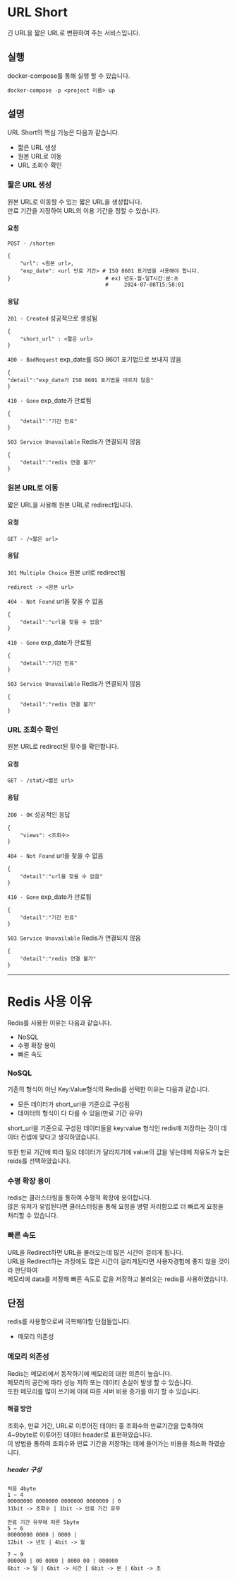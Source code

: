 # URL Short

긴 URL을 짧은 URL로 변환하여 주는 서비스입니다.

## 실행

docker-compose를 통해 실행 할 수 있습니다.

```
docker-compose -p <project 이름> up
```

## 설명

URL Short의 핵심 기능은 다음과 같습니다.

- 짧은 URL 생성
- 원본 URL로 이동
- URL 조회수 확인

### 짧은 URL 생성

원본 URL로 이동할 수 있는 짧은 URL을 생성합니다.<br>
만료 기간을 지정하여 URL의 이용 기간을 정할 수 있습니다.

#### 요청

`POST - /shorten`

```
{
    "url": <원본 url>,
    "exp_date": <url 만료 기간> # ISO 8601 표기법을 사용해야 합니다.
}                              # ex) 년도-월-일T시간:분:초
                               #     2024-07-08T15:58:01
```

#### 응답

`201 - Created` 성공적으로 생성됨

```
{
    "short_url" : <짧은 url>
}
```

`400 - BadRequest` exp_date를 ISO 8601 표기법으로 보내지 않음

```
{
"detail":"exp_date가 ISO 8601 표기법을 따르지 않음"
}
```

`410 - Gone` exp_date가 만료됨

```
{
    "detail":"기간 만료"
}
```

`503 Service Unavailable` Redis가 연결되지 않음

```
{
    "detail":"redis 연결 불가"
}
```

### 원본 URL로 이동

짧은 URL을 사용해 원본 URL로 redirect됩니다.

#### 요청

`GET - /<짧은 url>`

#### 응답

`301 Multiple Choice` 원본 url로 redirect됨

```
redirect -> <원본 url>
```

`404 - Not Found` url을 찾을 수 없음

```
{
    "detail":"url을 찾을 수 없음"
}
```

`410 - Gone` exp_date가 만료됨

```
{
    "detail":"기간 만료"
}
```

`503 Service Unavailable` Redis가 연결되지 않음

```
{
    "detail":"redis 연결 불가"
}
```

### URL 조회수 확인

원본 URL로 redirect된 횟수를 확인합니다.

#### 요청

`GET - /stat/<짧은 url>`

#### 응답

`200 - OK` 성공적인 응답

```
{
    "views": <조회수>
}
```

`404 - Not Found` url을 찾을 수 없음

```
{
    "detail":"url을 찾을 수 없음"
}
```

`410 - Gone` exp_date가 만료됨

```
{
    "detail":"기간 만료"
}
```

`503 Service Unavailable` Redis가 연결되지 않음

```
{
    "detail":"redis 연결 불가"
}
```

---

# Redis 사용 이유

Redis를 사용한 이유는 다음과 같습니다.

- NoSQL
- 수평 확장 용이
- 빠른 속도

### NoSQL

기존의 형식이 아닌 Key:Value형식의 Redis를 선택한 이유는 다음과 같습니다.

- 모든 데이터가 short_url을 기준으로 구성됨
- 데이터의 형식이 다 다를 수 있음(만료 기간 유무)

short_url을 기준으로 구성된 데이터들을 key:value 형식인 redis에 저장하는 것이 데이터 컨셉에 맞다고 생각하였습니다.

또한 만료 기간에 따라 필요 데이터가 달라지기에 value의 값을 넣는데에 자유도가 높은 reids를 선택하였습니다.

### 수평 확장 용이

redis는 클러스터링을 통하여 수평적 확장에 용이합니다.<br>
많은 유져가 유입된다면 클러스터링을 통해 요청을 병렬 처리함으로 더 빠르게 요청을 처리할 수 있습니다.

### 빠른 속도

URL을 Redirect하면 URL을 불러오는데 많은 시간이 걸리게 됩니다.<br>
URL을 Redirect하는 과정에도 많은 시간이 걸리게된다면 사용자경험에 좋지 않을 것이라 판단하여 <br>
메모리에 data를 저장해 빠른 속도로 값을 저장하고 불러오는 redis를 사용하였습니다.

## 단점

redis를 사용함으로써 극복해야할 단점들입니다.

- 메모리 의존성

### 메모리 의존성

Redis는 메모리에서 동작하기에 메모리의 대한 의존이 높습니다.<br>
메모리의 공간에 따라 성능 저하 또는 데이터 손실이 발생 할 수 있습니다.<br>
또한 메모리를 많이 쓰기에 이에 따른 서버 비용 증가를 야기 할 수 있습니다.

#### 해결 방안

조회수, 만료 기간, URL로 이루어진 데이터 중 조회수와 만료기간을 압축하여 4~9byte로 이루어진 데이터 header로 표현하였습니다.<br>
이 방법을 통하여 조회수와 만료 기간을 저장하는 데에 들어가는 비용을 최소화 하였습니다.

##### header 구성

```
처음 4byte
1 ~ 4
00000000 0000000 0000000 0000000 | 0
31bit -> 조회수 | 1bit -> 만료 기간 유무

만료 기간 유무에 따른 5byte
5 ~ 6
00000000 0000 | 0000 |
12bit -> 년도 | 4bit -> 월

7 ~ 9
000000 | 00 0000 | 0000 00 | 000000
6bit -> 일 | 6bit -> 시간 | 6bit -> 분 | 6bit -> 초
```
